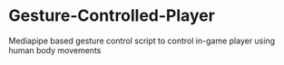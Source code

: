 # Gesture-Controlled-Player
Mediapipe based gesture control script to control in-game player using human body movements

